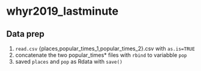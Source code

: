 # whyr2019_lastminute

## Data prep
1. `read.csv` {places,popular_times_1,popular_times_2}.csv with `as.is=TRUE`
2. concatenate the two popular_times* files with `rbind` to variabble `pop`
3. saved `places` and `pop` as Rdata with `save()`

